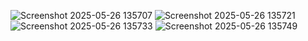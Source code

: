 ![Screenshot 2025-05-26 135707](https://github.com/user-attachments/assets/b6d15c1a-83f6-4475-8c81-11d1738816ca)
![Screenshot 2025-05-26 135721](https://github.com/user-attachments/assets/150ab681-68a7-4884-be56-ac4b861ace76)
![Screenshot 2025-05-26 135733](https://github.com/user-attachments/assets/6aee2d94-611c-43ad-a763-97f4c503a34f)
![Screenshot 2025-05-26 135749](https://github.com/user-attachments/assets/60db1d4e-1a3d-4b1f-bbfb-e14a739a1f0d)
